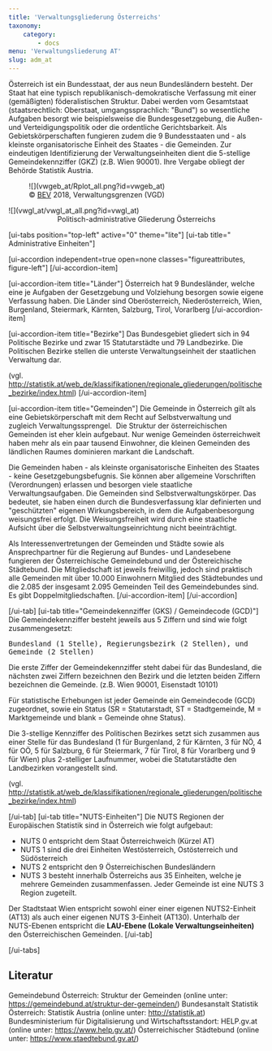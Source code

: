 ```yaml
---
title: 'Verwaltungsgliederung Österreichs'
taxonomy:
    category:
        - docs
menu: 'Verwaltungsliederung AT'
slug: adm_at
---
```

<!-- Farbgebung Österreich "Yellow1": #ffff00-->
<style>
    .figureattributes{
        max-width:600px;
        width: 100%;
        height: auto;
    }

    #vwgeb_at{
    }

    #vwgl_at{

    }

</style>

Österreich ist ein Bundesstaat, der aus neun Bundesländern besteht. Der Staat hat eine typisch republikanisch-demokratische Verfassung mit einer (gemäßigten) föderalistischen Struktur. Dabei werden vom Gesamtstaat (staatsrechtlich: Oberstaat, umgangssprachlich: "Bund") so wesentliche Aufgaben besorgt wie beispielsweise die Bundesgesetzgebung, die Außen- und Verteidigungspolitik oder die ordentliche Gerichtsbarkeit. Als Gebietskörperschaften fungieren zudem die 9 Bundesstaaten und - als kleinste organisatorische Einheit des Staates - die Gemeinden. Zur eindeutigen Identifizierung der Verwaltungseinheiten dient die 5-stellige Gemeindekennziffer (GKZ) (z.B. Wien 90001). Ihre Vergabe obliegt der Behörde Statistik Austria.

<div class="row align-items-center">
   <div class="col-md-6"  style="padding:0px">
   <figure markdown="1" class="image-caption">
  ![](vwgeb_at/Rplot_all.png?id=vwgeb_at)
  <figcaption>© <a href="http://www.bev.gv.at/">BEV</a> 2018, Verwaltungsgrenzen (VGD)</figcaption>
  <figure>
  </div>
  <div class="col-md-6" markdown="1">
  ![](vwgl_at/vwgl_at_all.png?id=vwgl_at)
  </div>

</div>
  <div id="description" align="middle">Politisch-administrative Gliederung Österreichs</div>

  [ui-tabs position="top-left" active="0" theme="lite"]
  [ui-tab title=" Administrative Einheiten"]

  [ui-accordion independent=true open=none classes="figureattributes, figure-left"]
  [/ui-accordion-item]

  [ui-accordion-item title="Länder"]
  Österreich hat 9 Bundesländer, welche eine je Aufgaben der Gesetzgebung und Volziehung besorgen sowie eigene Verfassung haben. Die Länder sind Oberösterreich, Niederösterreich, Wien,  Burgenland,  Steiermark, Kärnten, Salzburg, Tirol, Vorarlberg
  [/ui-accordion-item]

  [ui-accordion-item title="Bezirke"]
  Das Bundesgebiet gliedert sich in 94 Politische Bezirke und zwar 15 Statutarstädte und 79 Landbezirke. Die Politischen Bezirke stellen die unterste Verwaltungseinheit der staatlichen Verwaltung dar.

  (vgl. http://statistik.at/web_de/klassifikationen/regionale_gliederungen/politische_bezirke/index.html)
  [/ui-accordion-item]

  [ui-accordion-item title="Gemeinden"]
  Die Gemeinde in Österreich gilt als eine Gebietskörperschaft mit dem Recht auf Selbstverwaltung und zugleich Verwaltungssprengel. 
  Die Struktur der österreichischen Gemeinden ist eher klein aufgebaut. Nur wenige Gemeinden österreichweit haben mehr als ein paar tausend Einwohner, die kleinen Gemeinden des ländlichen Raumes dominieren markant die Landschaft.

  Die Gemeinden haben - als kleinste organisatorische Einheiten des Staates - keine Gesetzgebungsbefugnis. Sie können aber allgemeine Vorschriften (Verordnungen) erlassen und besorgen viele staatliche Verwaltungsaufgaben. Die Gemeinden sind Selbstverwaltungskörper. Das bedeutet, sie haben einen durch die Bundesverfassung klar definierten und "geschützten" eigenen Wirkungsbereich, in dem die Aufgabenbesorgung weisungsfrei erfolgt. Die Weisungsfreiheit wird durch eine staatliche Aufsicht über die Selbstverwaltungseinrichtung nicht beeinträchtigt.

  Als Interessenvertretungen der Gemeinden und Städte sowie als Ansprechpartner für die Regierung auf Bundes- und Landesebene fungieren der Österreichische Gemeindebund und der Östereichische Städtebund. Die Mitgliedschaft ist jeweils freiwillig, jedoch sind praktisch alle Gemeinden mit über 10.000 Einwohnern Mitglied des Städtebundes und die 2.085 der insgesamt 2.095 Gemeinden Teil des Gemeindebundes sind. Es gibt Doppelmitgliedschaften.
  [/ui-accordion-item]
  [/ui-accordion]



  [/ui-tab]
  [ui-tab title="Gemeindekennziffer (GKS) / Gemeindecode (GCD)"]
Die Gemeindekennziffer besteht jeweils aus 5 Ziffern und sind wie folgt zusammengesetzt:

<pre style="white-space: pre-wrap;">Bundesland&#160;(1 Stelle), Regierungsbezirk&#160;(2 Stellen), und Gemeinde&#160;(2 Stellen)</pre>

Die erste Ziffer der Gemeindekennziffer steht dabei für das Bundesland, die nächsten zwei Ziffern bezeichnen den Bezirk und die letzten beiden Ziffern bezeichnen die Gemeinde. (z.B. Wien 90001, Eisenstadt 10101)

Für statistische Erhebungen ist jeder Gemeinde ein Gemeindecode (GCD) zugeordnet, sowie ein Status (SR = Statutarstadt, ST = Stadtgemeinde, M = Marktgemeinde und blank = Gemeinde ohne Status).

Die 3-stellige Kennziffer des Politischen Bezirkes setzt sich zusammen aus einer Stelle für das Bundesland (1 für Burgenland, 2 für Kärnten, 3 für NÖ, 4 für OÖ, 5 für Salzburg, 6 für Steiermark, 7 für Tirol, 8 für Vorarlberg und 9 für Wien) plus 2-stelliger Laufnummer, wobei die Statutarstädte den Landbezirken vorangestellt sind. 

(vgl. http://statistik.at/web_de/klassifikationen/regionale_gliederungen/politische_bezirke/index.html)


  [/ui-tab]
  [ui-tab title="NUTS-Einheiten"]
  Die NUTS Regionen der Europäischen Statistik sind in Österreich wie folgt aufgebaut:
  - NUTS 0 entspricht dem Staat Österreichweich (Kürzel AT)
  - NUTS 1 sind die drei Einheiten Westösterreich, Ostösterreich und Südösterreich
  - NUTS 2 entspricht den 9 Österreichischen Bundesländern
  - NUTS 3 besteht innerhalb Österreichs aus 35 Einheiten, welche je mehrere Gemeinden zusammenfassen. Jeder Gemeinde ist eine NUTS 3 Region zugeteilt.

  Der Stadtstaat Wien entspricht sowohl einer einer eigenen NUTS2-Einheit (AT13) als auch einer eigenen NUTS 3-Einheit (AT130). Unterhalb der NUTS-Ebenen entspricht die **LAU-Ebene (Lokale Verwaltungseinheiten)** den Österreichischen Gemeinden.
  [/ui-tab]


  [/ui-tabs]

## Literatur

Gemeindebund Österreich: Struktur der Gemeinden (online unter: https://gemeindebund.at/struktur-der-gemeinden/)
Bundesanstalt Statistik Österreich: Statistik Austria (online unter: http://statistik.at)
Bundesministerium für Digitalisierung und Wirtschaftsstandort: HELP.gv.at (online unter: https://www.help.gv.at/)
Österreichischer Städtebund (online unter: https://www.staedtebund.gv.at/)


<script src="adm_at/animate.js"></script>
<!--{assets:js order:10}animate.js{/assets}-->
